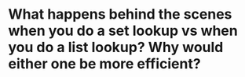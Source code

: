# What happens behind the scenes when you do a set lookup vs when you do a list lookup? Why would either one be more efficient?
